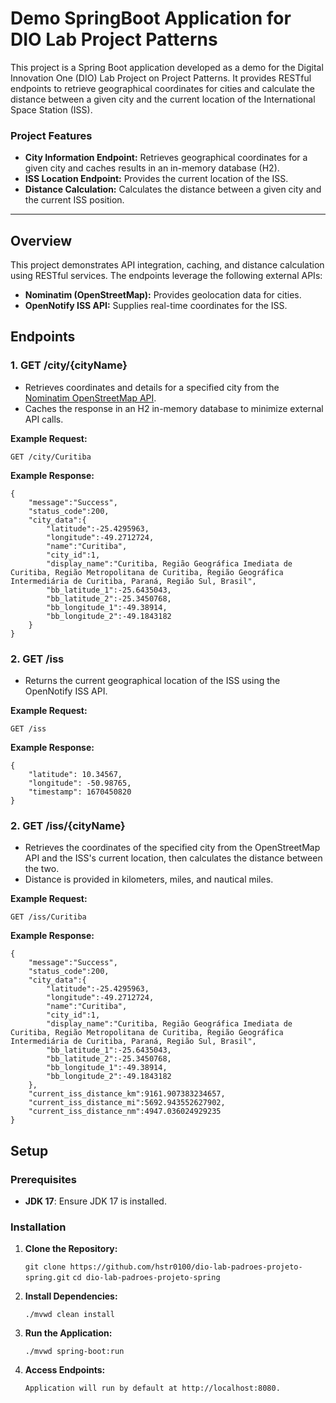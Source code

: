 # Demo SpringBoot Application for DIO Lab Project Patterns

This project is a Spring Boot application developed as a demo for the Digital Innovation One (DIO) Lab Project on Project Patterns. It provides RESTful endpoints to retrieve geographical coordinates for cities and calculate the distance between a given city and the current location of the International Space Station (ISS).

### Project Features

-   **City Information Endpoint:** Retrieves geographical coordinates for a given city and caches results in an in-memory database (H2).
-   **ISS Location Endpoint:** Provides the current location of the ISS.
-   **Distance Calculation:** Calculates the distance between a given city and the current ISS position.
----------

## Overview

This project demonstrates API integration, caching, and distance calculation using RESTful services. The endpoints leverage the following external APIs:

-   **Nominatim (OpenStreetMap):** Provides geolocation data for cities.
-   **OpenNotify ISS API:** Supplies real-time coordinates for the ISS.

## Endpoints

### 1. **GET /city/{cityName}**

-   Retrieves coordinates and details for a specified city from the [Nominatim OpenStreetMap API](https://nominatim.openstreetmap.org/search).
-   Caches the response in an H2 in-memory database to minimize external API calls.

**Example Request:**

    GET /city/Curitiba
    
**Example Response:**

    {
        "message":"Success",
        "status_code":200,
        "city_data":{
            "latitude":-25.4295963,
            "longitude":-49.2712724,
            "name":"Curitiba",
            "city_id":1,
            "display_name":"Curitiba, Região Geográfica Imediata de Curitiba, Região Metropolitana de Curitiba, Região Geográfica Intermediária de Curitiba, Paraná, Região Sul, Brasil",
            "bb_latitude_1":-25.6435043,
            "bb_latitude_2":-25.3450768,
            "bb_longitude_1":-49.38914,
            "bb_longitude_2":-49.1843182
        }
    }

### 2. **GET /iss**

-   Returns the current geographical location of the ISS using the OpenNotify ISS API.

**Example Request:**

    GET /iss
    
**Example Response:**

    {
        "latitude": 10.34567,
        "longitude": -50.98765,
        "timestamp": 1670450820
    }

### 2. **GET /iss/{cityName}**

-   Retrieves the coordinates of the specified city from the OpenStreetMap API and the ISS's current location, then calculates the distance between the two.
-   Distance is provided in kilometers, miles, and nautical miles.

**Example Request:**

    GET /iss/Curitiba
    
**Example Response:**

    {
        "message":"Success",
        "status_code":200,
        "city_data":{
            "latitude":-25.4295963,
            "longitude":-49.2712724,
            "name":"Curitiba",
            "city_id":1,
            "display_name":"Curitiba, Região Geográfica Imediata de Curitiba, Região Metropolitana de Curitiba, Região Geográfica Intermediária de Curitiba, Paraná, Região Sul, Brasil",
            "bb_latitude_1":-25.6435043,
            "bb_latitude_2":-25.3450768,
            "bb_longitude_1":-49.38914,
            "bb_longitude_2":-49.1843182
        },
        "current_iss_distance_km":9161.907383234657,
        "current_iss_distance_mi":5692.943552627902,
        "current_iss_distance_nm":4947.036024929235
    }
    

## Setup

### Prerequisites

-   **JDK 17**: Ensure JDK 17 is installed.

### Installation

1.  **Clone the Repository:**

      `git clone https://github.com/hstr0100/dio-lab-padroes-projeto-spring.git`
      `cd dio-lab-padroes-projeto-spring`

2.  **Install Dependencies:**

      `./mvwd clean install`

3.  **Run the Application:**

      `./mvwd spring-boot:run`

4.  **Access Endpoints:**

      `Application will run by default at http://localhost:8080.`

